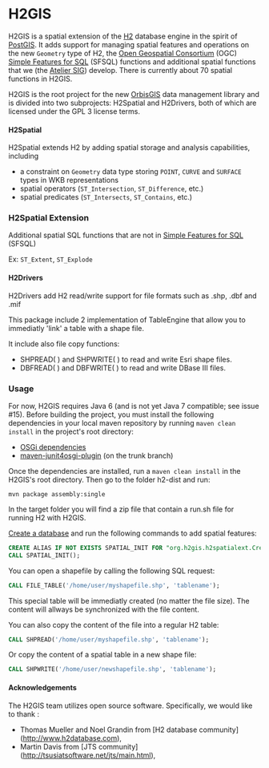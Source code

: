 H2GIS
=====

H2GIS is a spatial extension of the [H2](http://www.h2database.com/) database
engine in the spirit of [PostGIS](http://postgis.net/). It adds support for
managing spatial features and operations on the new `Geometry` type of H2, the [Open
Geospatial Consortium](http://www.opengeospatial.org/) (OGC) [Simple Features
for SQL](http://www.opengeospatial.org/standards/sfs) (SFSQL) functions and
additional spatial functions that we (the [Atelier SIG](http://www.irstv.fr/))
develop. There is currently about 70 spatial functions in H2GIS. 

H2GIS is the root project for the new [OrbisGIS](http://www.orbisgis.org/) data
management library and is divided into two subprojects: H2Spatial and
H2Drivers, both of which are licensed under the GPL 3 license terms.

#### H2Spatial
H2Spatial extends H2 by adding spatial storage and analysis capabilities,
including

- a constraint on `Geometry` data type storing `POINT`, `CURVE` and `SURFACE` types in
  WKB representations
- spatial operators (`ST_Intersection`, `ST_Difference`, etc.)
- spatial predicates (`ST_Intersects`, `ST_Contains`, etc.)
### H2Spatial Extension

Additional spatial SQL functions that are not in [Simple Features for SQL](http://www.opengeospatial.org/standards/sfs) (SFSQL)

Ex: `ST_Extent`, `ST_Explode`

#### H2Drivers
H2Drivers add H2 read/write support for file formats such as .shp, .dbf and .mif

This package include 2 implementation of TableEngine that allow you to immediatly 'link' a table with a shape file.

It include also file copy functions:
* SHPREAD( ) and SHPWRITE( ) to read and write Esri shape files.
* DBFREAD( ) and DBFWRITE( ) to read and write DBase III files.

### Usage

For now, H2GIS requires Java 6 (and is not yet Java 7 compatible; see issue #15). Before
building the project, you must install the following dependencies in your local maven
repository by running `maven clean install` in the project's root directory:
* [OSGi dependencies](https://github.com/irstv/osgi-dependencies)
* [maven-junit4osgi-plugin](https://github.com/irstv/felix/tree/trunk/ipojo/junit4osgi/maven-junit4osgi-plugin) (on the trunk branch)

Once the dependencies are installed, run a `maven clean install` in the H2GIS's root directory.
Then go to the folder h2-dist and run:
```bsh
mvn package assembly:single
```

In the target folder you will find a zip file that contain a run.sh file for running H2 with H2GIS.

[Create a database](http://www.h2database.com/html/quickstart.html) and run the following commands to add spatial features:

```sql
CREATE ALIAS IF NOT EXISTS SPATIAL_INIT FOR "org.h2gis.h2spatialext.CreateSpatialExtension.initSpatialExtension";
CALL SPATIAL_INIT();
```

You can open a shapefile by calling the following SQL request:

```sql
CALL FILE_TABLE('/home/user/myshapefile.shp', 'tablename');
```
This special table will be immediatly created (no matter the file size). The content will allways be synchronized with the file content.

You can also copy the content of the file into a regular H2 table:

```sql
CALL SHPREAD('/home/user/myshapefile.shp', 'tablename');
```

Or copy the content of a spatial table in a new shape file:

```sql
CALL SHPWRITE('/home/user/newshapefile.shp', 'tablename');
```

#### Acknowledgements

The H2GIS team utilizes open source software. Specifically, we would like to thank  :

* Thomas Mueller and Noel Grandin from [H2 database community] (http://www.h2database.com),
* Martin Davis from [JTS community] (http://tsusiatsoftware.net/jts/main.html),



